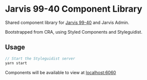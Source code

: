# Jarvis 99-40 Component Library

Shared component library for [Jarvis 99-40](https://jarvis9940.com) and Jarvis Admin.

Bootstrapped from CRA, using Styled Components and Styleguidist.

## Usage

```javascript
// Start the Styleguidist server
yarn start
```

Components will be available to view at [localhost:6060](http://localhost:6060)
